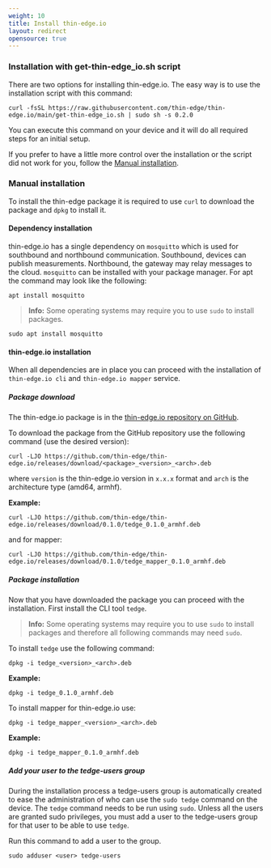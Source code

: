 ```yaml
---
weight: 10
title: Install thin-edge.io
layout: redirect
opensource: true
---
```


### Installation with get-thin-edge_io.sh script

There are two options for installing thin-edge.io.
The easy way is to use the installation script with this command:
```
curl -fsSL https://raw.githubusercontent.com/thin-edge/thin-edge.io/main/get-thin-edge_io.sh | sudo sh -s 0.2.0
```
You can execute this command on your device and it will do all required steps for an initial setup.

If you prefer to have a little more control over the installation or the script did not work for you, follow the [Manual installation](#manual-installation).

### Manual installation

To install the thin-edge package it is required to use `curl` to download the package and `dpkg` to install it.

#### Dependency installation

thin-edge.io has a single dependency on `mosquitto` which is used for southbound and northbound communication.
Southbound, devices can publish measurements.
Northbound, the gateway may relay messages to the cloud.
`mosquitto` can be installed with your package manager.
For apt the command may look like the following:

```shell
apt install mosquitto
```

>**Info:** Some operating systems may require you to use `sudo` to install packages.

```shell
sudo apt install mosquitto
```

#### thin-edge.io installation

When all dependencies are in place you can proceed with the installation of `thin-edge.io cli` and `thin-edge.io mapper` service.

##### Package download

The thin-edge.io package is in the [thin-edge.io repository on GitHub](https://github.com/thin-edge/thin-edge.io/releases).

To download the package from the GitHub repository use the following command (use the desired version):

```shell
curl -LJO https://github.com/thin-edge/thin-edge.io/releases/download/<package>_<version>_<arch>.deb
```

where `version` is the thin-edge.io version in `x.x.x` format and `arch` is the architecture type (amd64, armhf).

**Example:**

```shell
curl -LJO https://github.com/thin-edge/thin-edge.io/releases/download/0.1.0/tedge_0.1.0_armhf.deb
```

and for mapper:

```shell
curl -LJO https://github.com/thin-edge/thin-edge.io/releases/download/0.1.0/tedge_mapper_0.1.0_armhf.deb
```

##### Package installation

Now that you have downloaded the package you can proceed with the installation. First install the CLI tool `tedge`.

>**Info:** Some operating systems may require you to use `sudo` to install packages and therefore all following commands may need `sudo`.

To install `tedge` use the following command:

```shell
dpkg -i tedge_<version>_<arch>.deb
```

**Example:**

```shell
dpkg -i tedge_0.1.0_armhf.deb
```

To install mapper for thin-edge.io use:

```shell
dpkg -i tedge_mapper_<version>_<arch>.deb
```

**Example:**

```shell
dpkg -i tedge_mapper_0.1.0_armhf.deb
```

##### Add your user to the tedge-users group

During the installation process a tedge-users group is automatically created to ease the administration of who can use the `sudo tedge` command on the device.
The `tedge` command needs to be run using `sudo`.
Unless all the users are granted sudo privileges, you must add a user to the tedge-users group for that user to be able to use `tedge`.

Run this command to add a user to the group.

```shell
sudo adduser <user> tedge-users
```
